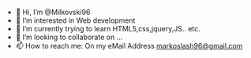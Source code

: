 - 👋 Hi, I’m @Milkovski96
- 👀 I’m interested in Web development
- 🌱 I’m currently trying to learn HTML5,css,jquery,JS.. etc.
- 💞️ I’m looking to collaborate on ...
- 📫 How to reach me: On my eMail Address markoslash96@gmail.com

<!---
Milkovski96/Milkovski96 is a ✨ special ✨ repository because its `README.md` (this file) appears on your GitHub profile.
You can click the Preview link to take a look at your changes.
--->
